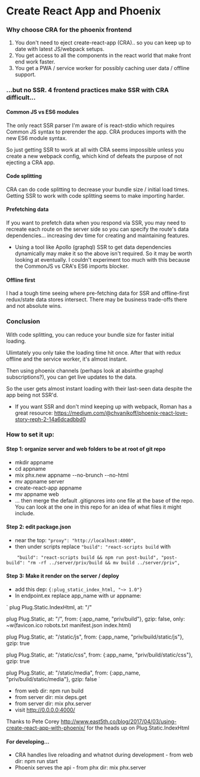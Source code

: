 # Create React App and Phoenix

### Why choose CRA for the phoenix frontend

1. You don't need to eject create-react-app (CRA).. so you can keep up to date with latest JS/webpack setups.
2. You get access to all the components in the react world that make front end work faster.
3. You get a PWA / service worker for possibly caching user data / offline support.

### ...but no SSR. 4 frontend practices make SSR with CRA difficult...

#### Common JS vs ES6 modules

The only react SSR parser I'm aware of is react-stdio which requires Common JS syntax to prerender the app.
CRA produces imports with the new ES6 module syntax.

So just getting SSR to work at all with CRA seems impossible unless you create a new webpack config, which kind of defeats the purpose of not ejecting a CRA app.

#### Code splitting

CRA can do code splitting to decrease your bundle size / initial load times.
Getting SSR to work with code splitting seems to make importing harder.

#### Prefetching data

If you want to prefetch data when you respond via SSR, you may need to recreate each route on the server side so you can specify the route's data dependencies... increasing dev time for creating and maintaining features.

* Using a tool like Apollo (graphql) SSR to get data dependencies dynamically may make it so the above isn't required. So it may be worth looking at eventually. I couldn't experiment too much with this because the CommonJS vs CRA's ES6 imports blocker.

#### Offline first

I had a tough time seeing where pre-fetching data for SSR and offline-first redux/state data stores intersect. There may be business trade-offs there and not absolute wins.

### Conclusion

With code splitting, you can reduce your bundle size for faster initial loading.

Ulimtately you only take the loading time hit once. After that with redux offline and the service worker, it's almost instant.

Then using phoenix channels (perhaps look at absinthe graphql subscriptions?), you can get live updates to the data.

So the user gets almost instant loading with their last-seen data despite the app being not SSR'd.

* If you want SSR and don't mind keeping up with webpack, Roman has a great resource:  https://medium.com/@chvanikoff/phoenix-react-love-story-reph-2-14a6dcadbbd0


### How to set it up:

#### Step 1: organize server and web folders to be at root of git repo

- mkdir appname
- cd appname
- mix phx.new appname --no-brunch --no-html
- mv appname server
- create-react-app appname
- mv appname web
- ... then merge the default .gitignores into one file at the base of the repo. You can look at the one in this repo for an idea of what files it might include.

#### Step 2: edit package.json

- near the top: `"proxy": "http://localhost:4000",`
- then under scripts replace `"build": "react-scripts build` with

`    
  "build": "react-scripts build && npm run post-build",
  "post-build": "rm -rf ../server/priv/build && mv build ../server/priv",
`

#### Step 3: Make it render on the server / deploy

- add this dep: `{:plug_static_index_html, "~> 1.0"}`
- In endpoint.ex replace app_name with ur appname:

`
  plug Plug.Static.IndexHtml,
    at: "/"

  plug Plug.Static,
    at: "/", from: {:app_name, "priv/build"}, gzip: false,
    only: ~w(favicon.ico robots.txt manifest.json index.html)

  plug Plug.Static,
    at: "/static/js", from: {:app_name, "priv/build/static/js"}, gzip: true

  plug Plug.Static,
    at: "/static/css", from: {:app_name, "priv/build/static/css"}, gzip: true

  plug Plug.Static,
    at: "/static/media", from: {:app_name, "priv/build/static/media"}, gzip: false
`

- from web dir: npm run build
- from server dir: mix deps.get
- from server dir: mix phx.server
- visit http://0.0.0.0:4000/

Thanks to Pete Corey http://www.east5th.co/blog/2017/04/03/using-create-react-app-with-phoenix/ for the heads up on Plug.Static.IndexHtml

#### For developing...

- CRA handles live reloading and whatnot during development - from web dir: npm run start
- Phoenix serves the api - from phx dir: mix phx.server
